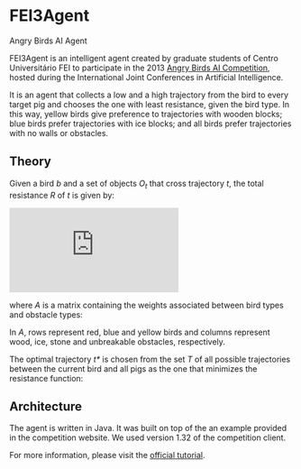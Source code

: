 # FEI3Agent
Angry Birds AI Agent

FEI3Agent is an intelligent agent created by graduate students of Centro Universitário FEI to participate in the 2013 [Angry Birds AI Competition](https://aibirds.org/), hosted during the International Joint Conferences in Artificial Intelligence.

It is an agent that collects a low and a high trajectory from the bird to every target pig and chooses the one with least resistance, given the bird type. In this way, yellow birds give preference to trajectories with wooden blocks; blue birds prefer trajectories with ice blocks; and all birds prefer trajectories with no walls or obstacles.

## Theory

Given a bird _b_ and a set of objects _O<sub>t</sub>_ that cross trajectory _t_, the total resistance _R_ of _t_ is given by:

![Resistance function](http://www.sciweavers.org/tex2img.php?eq=R_t%20%3D%20%5Csum_%20%7Bo%20%5Cin%20O_t%7D%20A%5Bb%2C%20o%5D&bc=White&fc=Black&im=jpg&fs=12&ff=arev&edit=0)

where _A_ is a matrix containing the weights associated between bird types and obstacle types:

<!-- ![Weight matrix](http://www.sciweavers.org/tex2img.php?eq=A%3D%0A%5Cbegin%7Bbmatrix%7D%0A1%20%26%206%20%26%202%20%26%20%5Cinfty%20%5C%5C%0A3%20%26%201%20%26%206%20%26%20%5Cinfty%20%5C%5C%0A1%20%26%206%20%26%203%20%26%20%5Cinfty%20%5C%5C%0A%5Cend%7Bbmatrix%7D&bc=White&fc=Black&im=jpg&fs=12&ff=arev&edit=0) -->

In _A_, rows represent red, blue and yellow birds and columns represent wood, ice, stone and unbreakable obstacles, respectively.

The optimal trajectory _t*_ is chosen from the set _T_ of all possible trajectories between the current bird and all pigs as the one that minimizes the resistance function:

<!-- ![Preference function](http://www.sciweavers.org/tex2img.php?eq=t%2A%20%3D%20argmin_%7Bt%20%5Cin%20T%7D%20%20R_t&bc=White&fc=Black&im=jpg&fs=12&ff=arev&edit=0) -->

## Architecture

The agent is written in Java. It was built on top of the an example provided in the competition website. We used version 1.32 of the competition client.

For more information, please visit the [official tutorial](https://aibirds.org/basic-game-playing-software/getting-started.html).
